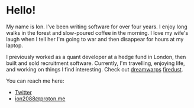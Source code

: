 # Hello!

My name is Ion. I’ve been writing software for over four years. I enjoy long walks in the forest and slow-poured coffee in the morning. I love my wife's laugh when I tell her I'm going to war and then disappear for hours at my laptop.

I previously worked as a quant developer at a hedge fund in London, then built and sold recruitment software. Currently, I'm travelling, enjoying life, and working on things I find interesting. Check out [dreamwarps](https://dreamwarps.com) [firedust](https://github.com/ion2088/firedust).

You can reach me here:
- [Twitter](https://x.com/firedvst)
- ion2088@proton.me
